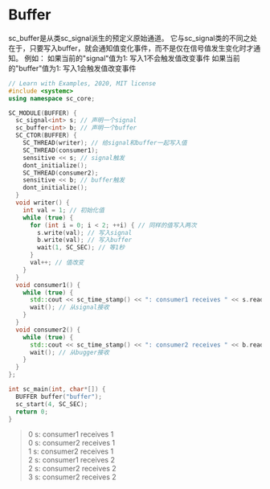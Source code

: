 # Buffer

sc_buffer是从类sc_signal派生的预定义原始通道。
它与sc_signal类的不同之处在于，只要写入buffer，就会通知值变化事件，而不是仅在信号值发生变化时才通知。
例如：
如果当前的"signal"值为1: 写入1不会触发值改变事件
如果当前的"buffer"值为1: 写入1会触发值改变事件

```cpp
// Learn with Examples, 2020, MIT license
#include <systemc>
using namespace sc_core;

SC_MODULE(BUFFER) {
  sc_signal<int> s; // 声明一个signal
  sc_buffer<int> b; // 声明一个buffer
  SC_CTOR(BUFFER) {
    SC_THREAD(writer); // 给signal和buffer一起写入值
    SC_THREAD(consumer1);
    sensitive << s; // signal触发
    dont_initialize();
    SC_THREAD(consumer2);
    sensitive << b; // buffer触发
    dont_initialize();
  }
  void writer() {
    int val = 1; // 初始化值
    while (true) {
      for (int i = 0; i < 2; ++i) { // 同样的值写入两次
        s.write(val); // 写入signal
        b.write(val); // 写入buffer
        wait(1, SC_SEC); // 等1秒
      }
      val++; // 值改变
    }
  }
  void consumer1() {
    while (true) {
      std::cout << sc_time_stamp() << ": consumer1 receives " << s.read() << std::endl;
      wait(); // 从signal接收
    }
  }
  void consumer2() {
    while (true) {
      std::cout << sc_time_stamp() << ": consumer2 receives " << b.read() << std::endl;
      wait(); // 从bugger接收
    }
  }
};

int sc_main(int, char*[]) {
  BUFFER buffer("buffer");
  sc_start(4, SC_SEC);
  return 0;
}
```

> 0 s: consumer1 receives 1  
> 0 s: consumer2 receives 1  
> 1 s: consumer2 receives 1  
> 2 s: consumer1 receives 2  
> 2 s: consumer2 receives 2  
> 3 s: consumer2 receives 2
